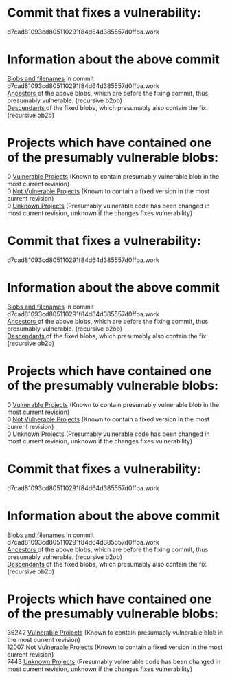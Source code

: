 # Commit that fixes a vulnerability:
d7cad81093cd805110291f84d64d385557d0ffba.work

# Information about the above commit
<a href=blobs.md>Blobs and filenames</a> in commit d7cad81093cd805110291f84d64d385557d0ffba.work  
<a href=bad_blobs>Ancestors </a> of the above blobs, which are before the fixing commit, thus presumably vulnerable. (recursive b2ob)  
<a href=good_blobs>Descendants </a> of the fixed blobs, which presumably also contain the fix. (recursive ob2b)  

# Projects which have contained one of the presumably vulnerable blobs:
0 <a href=vulnerable.md>Vulnerable Projects</a> (Known to contain presumably vulnerable blob in the most current revision)  
0 <a href=not-vulnerable.md>Not Vulnerable Projects</a> (Known to contain a fixed version in the most current revision)  
0 <a href=unknown.md>Unknown Projects</a> (Presumably vulnerable code has been changed in most current revision, unknown if the changes fixes vulnerability)  

# Commit that fixes a vulnerability:
d7cad81093cd805110291f84d64d385557d0ffba.work

# Information about the above commit
<a href=blobs.md>Blobs and filenames</a> in commit d7cad81093cd805110291f84d64d385557d0ffba.work  
<a href=bad_blobs>Ancestors </a> of the above blobs, which are before the fixing commit, thus presumably vulnerable. (recursive b2ob)  
<a href=good_blobs>Descendants </a> of the fixed blobs, which presumably also contain the fix. (recursive ob2b)  

# Projects which have contained one of the presumably vulnerable blobs:
0 <a href=vulnerable.md>Vulnerable Projects</a> (Known to contain presumably vulnerable blob in the most current revision)  
0 <a href=not-vulnerable.md>Not Vulnerable Projects</a> (Known to contain a fixed version in the most current revision)  
0 <a href=unknown.md>Unknown Projects</a> (Presumably vulnerable code has been changed in most current revision, unknown if the changes fixes vulnerability)  

# Commit that fixes a vulnerability:
d7cad81093cd805110291f84d64d385557d0ffba.work

# Information about the above commit
<a href=blobs.md>Blobs and filenames</a> in commit d7cad81093cd805110291f84d64d385557d0ffba.work  
<a href=bad_blobs>Ancestors </a> of the above blobs, which are before the fixing commit, thus presumably vulnerable. (recursive b2ob)  
<a href=good_blobs>Descendants </a> of the fixed blobs, which presumably also contain the fix. (recursive ob2b)  

# Projects which have contained one of the presumably vulnerable blobs:
36242 <a href=vulnerable.md>Vulnerable Projects</a> (Known to contain presumably vulnerable blob in the most current revision)  
12007 <a href=not-vulnerable.md>Not Vulnerable Projects</a> (Known to contain a fixed version in the most current revision)  
7443 <a href=unknown.md>Unknown Projects</a> (Presumably vulnerable code has been changed in most current revision, unknown if the changes fixes vulnerability)  

